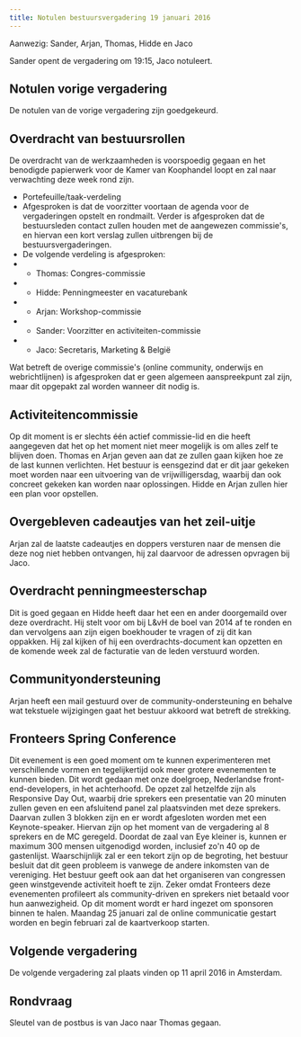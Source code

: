 ```yaml
---
title: Notulen bestuursvergadering 19 januari 2016
---
```


Aanwezig: Sander, Arjan, Thomas, Hidde en Jaco

Sander opent de vergadering om 19:15, Jaco notuleert.

## Notulen vorige vergadering

De notulen van de vorige vergadering zijn goedgekeurd.

## Overdracht van bestuursrollen

De overdracht van de werkzaamheden is voorspoedig gegaan en het benodigde papierwerk voor de Kamer van Koophandel loopt en zal naar verwachting deze week rond zijn.

-   Portefeuille/taak-verdeling
-   Afgesproken is dat de voorzitter voortaan de agenda voor de vergaderingen opstelt en rondmailt. Verder is afgesproken dat de bestuursleden contact zullen houden met de aangewezen commissie's, en hiervan een kort verslag zullen uitbrengen bij de bestuursvergaderingen.
-   De volgende verdeling is afgesproken:
-   -   Thomas: Congres-commissie
-   -   Hidde: Penningmeester en vacaturebank
-   -   Arjan: Workshop-commissie
-   -   Sander: Voorzitter en activiteiten-commissie
-   -   Jaco: Secretaris, Marketing & België

Wat betreft de overige commissie's (online community, onderwijs en webrichtlijnen) is afgesproken dat er geen algemeen aanspreekpunt zal zijn, maar dit opgepakt zal worden wanneer dit nodig is.

## Activiteitencommissie

Op dit moment is er slechts één actief commissie-lid en die heeft aangegeven dat het op het moment niet meer mogelijk is om alles zelf te blijven doen. Thomas en Arjan geven aan dat ze zullen gaan kijken hoe ze de last kunnen verlichten. Het bestuur is eensgezind dat er dit jaar gekeken moet worden naar een uitvoering van de vrijwilligersdag, waarbij dan ook concreet gekeken kan worden naar oplossingen. Hidde en Arjan zullen hier een plan voor opstellen.

## Overgebleven cadeautjes van het zeil-uitje

Arjan zal de laatste cadeautjes en doppers versturen naar de mensen die deze nog niet hebben ontvangen, hij zal daarvoor de adressen opvragen bij Jaco.

## Overdracht penningmeesterschap

Dit is goed gegaan en Hidde heeft daar het een en ander doorgemaild over deze overdracht. Hij stelt voor om bij L&vH de boel van 2014 af te ronden en dan vervolgens aan zijn eigen boekhouder te vragen of zij dit kan oppakken. Hij zal kijken of hij een overdrachts-document kan opzetten en de komende week zal de facturatie van de leden verstuurd worden.

## Communityondersteuning

Arjan heeft een mail gestuurd over de community-ondersteuning en behalve wat tekstuele wijzigingen gaat het bestuur akkoord wat betreft de strekking.

## Fronteers Spring Conference

Dit evenement is een goed moment om te kunnen experimenteren met verschillende vormen en tegelijkertijd ook meer grotere evenementen te kunnen bieden. Dit wordt gedaan met onze doelgroep, Nederlandse front-end-developers, in het achterhoofd. De opzet zal hetzelfde zijn als Responsive Day Out, waarbij drie sprekers een presentatie van 20 minuten zullen geven en een afsluitend panel zal plaatsvinden met deze sprekers. Daarvan zullen 3 blokken zijn en er wordt afgesloten worden met een Keynote-speaker. Hiervan zijn op het moment van de vergadering al 8 sprekers en de MC geregeld. Doordat de zaal van Eye kleiner is, kunnen er maximum 300 mensen uitgenodigd worden, inclusief zo'n 40 op de gastenlijst. Waarschijnlijk zal er een tekort zijn op de begroting, het bestuur besluit dat dit geen probleem is vanwege de andere inkomsten van de vereniging. Het bestuur geeft ook aan dat het organiseren van congressen geen winstgevende activiteit hoeft te zijn. Zeker omdat Fronteers deze evenementen profileert als community-driven en sprekers niet betaald voor hun aanwezigheid. Op dit moment wordt er hard ingezet om sponsoren binnen te halen. Maandag 25 januari zal de online communicatie gestart worden en begin februari zal de kaartverkoop starten.

## Volgende vergadering

De volgende vergadering zal plaats vinden op 11 april 2016 in Amsterdam.

## Rondvraag

Sleutel van de postbus is van Jaco naar Thomas gegaan.
